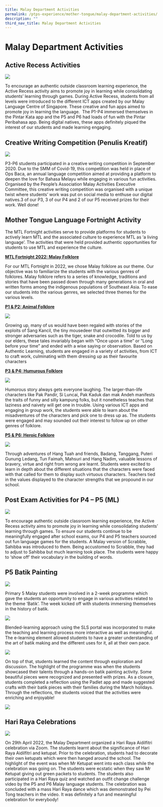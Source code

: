 ```yaml
---
title: Malay Department Activities
permalink: /ptps-experience/mother-tongue/malay-department-activities/
description: ""
third_nav_title: Malay Department Activities
---
```

# Malay Department Activities

## Active Recess Activities

![](/images/PTPS%20Experience/Malay%201.jpg)

To encourage an authentic outside classroom learning experience, the Active Recess activity aims to promote joy in learning while consolidating students’ learning through games. During Active Recess, students from all levels were introduced to the different ICT apps created by our Malay Language Centre of Singapore. These creative and fun apps aimed to promote joy in learning the language.  The P1-P4 immersed themselves in the Pintar Kata app and the P5 and P6 had loads of fun with the Pintar Peribahasa app. Being digital natives, these apps definitely piqued the interest of our students and made learning engaging.

## Creative Writing Competition (Penulis Kreatif)


![](/images/PTPS%20Experience/Malay%202.jpg)

P3-P6 students participated in a creative writing competition in September 2020. Due to the SMM of Covid-19, this competition was held in place of Ops Baca, an annual language competition aimed at providing a platform to deepen the love for Bahasa Melayu while engaging in various fun activities. Organised by the People’s Association Malay Activities Executive Committee, this creative writing competition was organised with a unique twist where students’ work was put on social media to enthuse our digital natives.3 of our P3, 3 of our P4 and 2 of our P5 received prizes for their work. Well done!

## Mother Tongue Language Fortnight Activity


The MTL Fortnight activities serve to provide platforms for students to actively learn MTL and the associated culture to experience MTL as ‘a living language’. The activities that were held provided authentic opportunities for students to use MTL and experience the culture. 

  

<b><u>MTL Fortnight 2022: Malay Folklore</u></b>

For our MTL Fortnight in 2022, we chose Malay folklore as our theme. Our objective was to familiarize the students with the various genres of folklores. Malay folklore refers to a series of knowledge, traditions and stories that have been passed down through many generations in oral and written forms among the indigenous populations of Southeast Asia. To ease our students into the various genres, we selected three themes for the various levels.

  

<b><u>P1 & P2: Animal Folklore</u></b>

![](/images/PTPS%20Experience/P1%20P2%20ML.png)

Growing up, many of us would have been regaled with stories of the exploits of Sang Kancil, the tiny mousedeer that outwitted its bigger and stronger adversaries such as the tiger, snake and crocodile. Told to us by our elders, these tales invariably began with “Once upon a time” or “Long before your time” and ended with a wise saying or observation. Based on Authentic Learning, students are engaged in a variety of activities, from ICT to craft work, culminating with them dressing up as their favourite characters

  

<b><u>P3 & P4: Humurous Folklore</b></u>

![](/images/PTPS%20Experience/P3%20P4%20ML.png)

Humorous story always gets everyone laughing. The larger-than-life characters like Pak Pandir, Si Luncai, Pak Kaduk dan mak Andeh manifests the traits of funny and silly kampung folks, but it nonetheless teaches that laziness and naivety will get one in trouble. Using various ICT apps and engaging in group work, the students were able to learn about the misadventures of the characters and pick one to dress up as. The students were engaged and may sounded out their interest to follow up on other genres of folklore.

  

<b><u>P5 & P6: Heroic Folklore</b></u>

![](/images/PTPS%20Experience/P5%20P6%20ML.png)

Through adventures of Hang Tuah and friends, Badang, Tanggang, Puteri Gunung Ledang, Tun Faimah, Mahsuri and Hang Nadim, valuable lessons of bravery, virtue and right from wrong are learnt. Students were excited to learn in depth about the different situations that the characters were faced with that called for them to display such virtuous characters. Teachers tied in the values displayed to the character strengths that we propound in our school. 

## Post Exam Activities for P4 – P5 (ML)

![](/images/PTPS%20Experience/Malay%205.jpg)

To encourage authentic outside classroom learning experience, the Active Recess activity aims to promote joy in learning while consolidating students’ learning through games. To ensure our students continue to be meaningfully engaged after school exams, our P4 and P5 teachers sourced out fun language games for the students. A Malay version of Scrabble, Sahibba was introduced to them. Being accustomed to Scrabble, they had to adjust to Sahibba but much learning took place. The students were happy to ‘show off’ their vocabulary in the building of words.

## P5 Batik Painting

![](/images/PTPS%20Experience/Malay%206.jpg)

Primary 5 Malay students were involved in a 2-week programme which gave the students an opportunity to engage in various activities related to the theme ‘Batik’. The week kicked off with students immersing themselves in the history of batik.

![](/images/PTPS%20Experience/Malay%209.jpg)

Blended-learning approach using the SLS portal was incorporated to make the teaching and learning process more interactive as well as meaningful. The e-learning element allowed students to have a greater understanding of the art of batik making and the different uses for it, all at their own pace.

![](/images/PTPS%20Experience/Malay%208.jpg)

On top of that, students learned the content through exploration and discussion. The highlight of the programme was when the students showcased their talents through a hands-on batik painting activity. Some beautiful pieces were recognized and presented with prizes. As a closure, students completed a reflection using the Padlet app and made suggested crafts with their batik pieces with their families during the March holidays. Through the reflections, the students voiced that the activities were enriching and enjoyable!


![](/images/PTPS%20Experience/Malay%207.jpg)


## Hari Raya Celebrations

![](/images/PTPS%20Experience/Raya.png)


On 29th April 2022, the Malay Department organized a Hari Raya Aidilfitri celebration via Zoom. The students learnt about the significance of Hari Raya Aidilfitri and ketupat. Prior to the celebration, students had to decorate their own ketupats which were then hanged around the school. The highlight of the event was when Mr Ketupat went into each class while the celebration was going on. The students were ecstatic when they saw Mr Ketupat giving out green packets to students. The students also participated in a Hari Raya quiz and watched an outfit change challenge video by the P5 and P6 Malay language students. The celebration was concluded with a mass Hari Raya dance which was demonstrated by Pei Tong teachers in the video. It was definitely a fun and meaningful celebration for everybody!